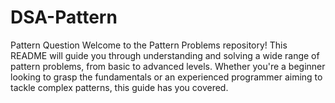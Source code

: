 # DSA-Pattern
Pattern Question 
Welcome to the Pattern Problems repository! This README will guide you through understanding and solving a wide range of pattern problems, from basic to advanced levels. Whether you're a beginner looking to grasp the fundamentals or an experienced programmer aiming to tackle complex patterns, this guide has you covered.
